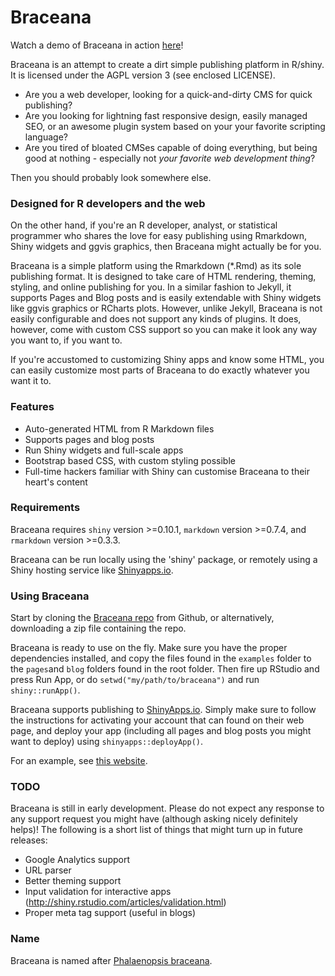 Braceana
========

Watch a demo of Braceana in action [here](http://lchansson.shinyapps.io/braceana)!

Braceana is an attempt to create a dirt simple publishing platform in R/shiny. It is licensed under the AGPL version 3 (see enclosed LICENSE).

- Are you a web developer, looking for a quick-and-dirty CMS for quick publishing?
- Are you looking for lightning fast responsive design, easily managed SEO, or an awesome plugin system based on your your favorite scripting language?
- Are you tired of bloated CMSes capable of doing everything, but being good at nothing - especially not _your favorite web development thing_?

Then you should probably look somewhere else.


### Designed for R developers and the web

On the other hand, if you're an R developer, analyst, or statistical programmer who shares the love for easy publishing using Rmarkdown, Shiny widgets and ggvis graphics, then Braceana might actually be for you.

Braceana is a simple platform using the Rmarkdown (*.Rmd) as its sole publishing format. It is designed to take care of HTML rendering, theming, styling, and online publishing for you. In a similar fashion to Jekyll, it supports Pages and Blog posts and is easily extendable with Shiny widgets like ggvis graphics or RCharts plots. However, unlike Jekyll, Braceana is not easily configurable and does not support any kinds of plugins. It does, however, come with custom CSS support so you can make it look any way you want to, if you want to.

If you're accustomed to customizing Shiny apps and know some HTML, you can easily customize most parts of Braceana to do exactly whatever you want it to.


### Features

- Auto-generated HTML from R Markdown files
- Supports pages and blog posts
- Run Shiny widgets and full-scale apps
- Bootstrap based CSS, with custom styling possible
- Full-time hackers familiar with Shiny can customise Braceana to their heart's content


### Requirements

Braceana requires `shiny` version >=0.10.1, `markdown` version >=0.7.4, and `rmarkdown` version >=0.3.3.

Braceana can be run locally using the 'shiny' package, or remotely using a Shiny hosting service like [Shinyapps.io](http://shinyapps.io).


### Using Braceana

Start by cloning the [Braceana repo](https://github.com/lchansson/braceana) from Github, or alternatively, downloading a zip file containing the repo.

Braceana is ready to use on the fly. Make sure you have the proper dependencies installed, and copy the files found in the `examples` folder to the `pages`and `blog` folders found in the root folder. Then fire up RStudio and press Run App, or do `setwd("my/path/to/braceana")` and run `shiny::runApp()`.

Braceana supports publishing to [ShinyApps.io](http://shinyapps.io). Simply make sure to follow the instructions for activating your account that can found on their web page, and deploy your app (including all pages and blog posts you might want to deploy) using `shinyapps::deployApp()`.

For an example, see [this website](http://lchansson.shinyapps.io/braceana).


### TODO

Braceana is still in early development. Please do not expect any response to any support request you might have (although asking nicely definitely helps)! The following is a short list of things that might turn up in future releases:

- Google Analytics support
- URL parser
- Better theming support
- Input validation for interactive apps (http://shiny.rstudio.com/articles/validation.html)
- Proper meta tag support (useful in blogs)


### Name

Braceana is named after [Phalaenopsis braceana](http://orchids.wikia.com/wiki/Phalaenopsis_braceana).
